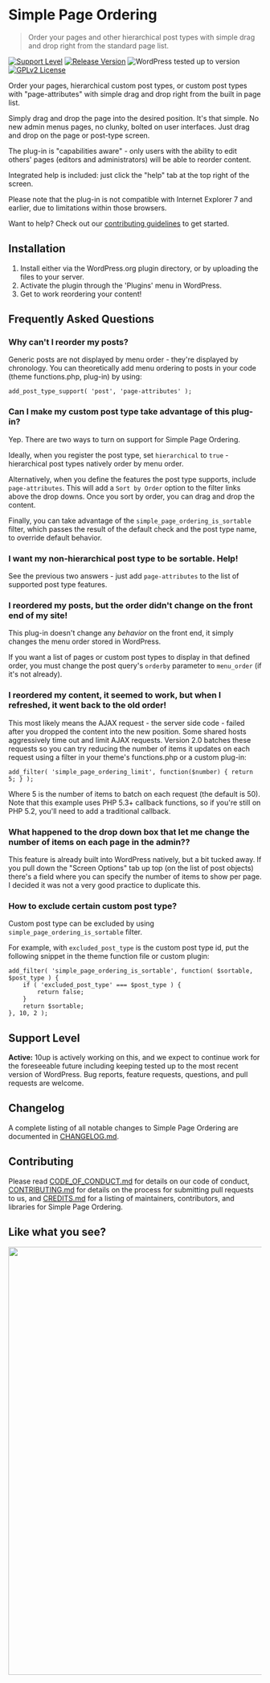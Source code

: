 # Simple Page Ordering

> Order your pages and other hierarchical post types with simple drag and drop right from the standard page list.

[![Support Level](https://img.shields.io/badge/support-active-green.svg)](#support-level) [![Release Version](https://img.shields.io/github/release/10up/simple-page-ordering.svg)](https://github.com/10up/simple-page-ordering/releases/latest) ![WordPress tested up to version](https://img.shields.io/badge/WordPress-v5.4%20tested-success.svg) [![GPLv2 License](https://img.shields.io/github/license/10up/simple-page-ordering.svg)](https://github.com/10up/simple-page-ordering/blob/develop/LICENSE.md)

Order your pages, hierarchical custom post types, or custom post types with "page-attributes" with simple drag and drop right from the built in page list.

Simply drag and drop the page into the desired position. It's that simple. No new admin menus pages, no clunky, bolted on user interfaces. Just drag and drop on the page or post-type screen.

The plug-in is "capabilities aware" - only users with the ability to edit others' pages (editors and administrators) will be able to reorder content.

Integrated help is included: just click the "help" tab at the top right of the screen.

Please note that the plug-in is not compatible with Internet Explorer 7 and earlier, due to limitations within those browsers.

Want to help? Check out our [contributing guidelines](CONTRIBUTING.md) to get started.

## Installation

1. Install either via the WordPress.org plugin directory, or by uploading the files to your server.
1. Activate the plugin through the 'Plugins' menu in WordPress.
1. Get to work reordering your content!

## Frequently Asked Questions

### Why can't I reorder my posts?

Generic posts are not displayed by menu order - they're displayed by chronology. You can theoretically add menu ordering to posts in your code (theme functions.php, plug-in) by using:

`add_post_type_support( 'post', 'page-attributes' );`

### Can I make my custom post type take advantage of this plug-in?

Yep. There are two ways to turn on support for Simple Page Ordering.

Ideally, when you register the post type, set `hierarchical` to `true` - hierarchical post types natively order by menu order.

Alternatively, when you define the features the post type supports, include `page-attributes`. This will add a `Sort by Order` option to the filter links above the drop downs. Once you sort by order, you can drag and drop the content.

Finally, you can take advantage of the `simple_page_ordering_is_sortable` filter, which passes the result of the default check and the post type name, to override default behavior.

### I want my non-hierarchical post type to be sortable. Help!

See the previous two answers - just add `page-attributes` to the list of supported post type features.

### I reordered my posts, but the order didn't change on the front end of my site!

This plug-in doesn't change any *behavior* on the front end, it simply changes the menu order stored in WordPress.

If you want a list of pages or custom post types to display in that defined order, you must change the post query's `orderby` parameter to `menu_order` (if it's not already).

### I reordered my content, it seemed to work, but when I refreshed, it went back to the old order!

This most likely means the AJAX request - the server side code - failed after you dropped the content into the new position. Some shared hosts aggressively time out and limit AJAX requests. Version 2.0 batches these requests so you can try reducing the number of items it updates on each request using a filter in your theme's functions.php or a custom plug-in:

`add_filter( 'simple_page_ordering_limit', function($number) { return 5; } );`

Where 5 is the number of items to batch on each request (the default is 50). Note that this example uses PHP 5.3+ callback functions, so if you're still on PHP 5.2, you'll need to add a traditional callback.

### What happened to the drop down box that let me change the number of items on each page in the admin??

This feature is already built into WordPress natively, but a bit tucked away. If you pull down the "Screen Options" tab up top (on the list of post objects) there's a field where you can specify the number of items to show per page. I decided it was not a very good practice to duplicate this.

### How to exclude certain custom post type?

Custom post type can be excluded by using `simple_page_ordering_is_sortable` filter.

For example, with `excluded_post_type` is the custom post type id, put the following snippet in the theme function file or custom plugin:

```
add_filter( 'simple_page_ordering_is_sortable', function( $sortable, $post_type ) {
	if ( 'excluded_post_type' === $post_type ) {
		return false;
	}
	return $sortable;
}, 10, 2 );
```

## Support Level

**Active:** 10up is actively working on this, and we expect to continue work for the foreseeable future including keeping tested up to the most recent version of WordPress.  Bug reports, feature requests, questions, and pull requests are welcome.

## Changelog

A complete listing of all notable changes to Simple Page Ordering are documented in [CHANGELOG.md](https://github.com/10up/simple-page-ordering/blob/develop/CHANGELOG.md).

## Contributing

Please read [CODE_OF_CONDUCT.md](https://github.com/10up/simple-page-ordering/blob/develop/CODE_OF_CONDUCT.md) for details on our code of conduct, [CONTRIBUTING.md](https://github.com/10up/simple-page-ordering/blob/develop/CONTRIBUTING.md) for details on the process for submitting pull requests to us, and [CREDITS.md](https://github.com/10up/simple-page-ordering/blob/develop/CREDITS.md) for a listing of maintainers, contributors, and libraries for Simple Page Ordering.

## Like what you see?

<p align="center">
<a href="http://10up.com/contact/"><img src="https://10updotcom-wpengine.s3.amazonaws.com/uploads/2016/10/10up-Github-Banner.png" width="850"></a>
</p>

